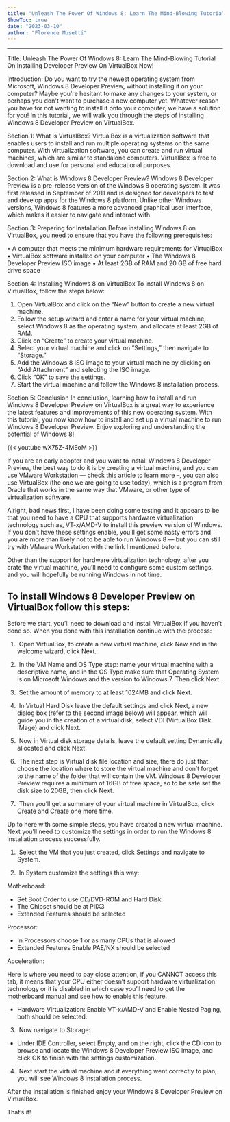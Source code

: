```yaml
---
title: "Unleash The Power Of Windows 8: Learn The Mind-Blowing Tutorial On Installing Developer Preview On VirtualBox Now!"
ShowToc: true 
date: "2023-03-10"
author: "Florence Musetti"
---
```

*****
Title: Unleash The Power Of Windows 8: Learn The Mind-Blowing Tutorial On Installing Developer Preview On VirtualBox Now!

Introduction:
Do you want to try the newest operating system from Microsoft, Windows 8 Developer Preview, without installing it on your computer? Maybe you're hesitant to make any changes to your system, or perhaps you don't want to purchase a new computer yet. Whatever reason you have for not wanting to install it onto your computer, we have a solution for you! In this tutorial, we will walk you through the steps of installing Windows 8 Developer Preview on VirtualBox. 

Section 1: What is VirtualBox?
VirtualBox is a virtualization software that enables users to install and run multiple operating systems on the same computer. With virtualization software, you can create and run virtual machines, which are similar to standalone computers. VirtualBox is free to download and use for personal and educational purposes.

Section 2: What is Windows 8 Developer Preview?
Windows 8 Developer Preview is a pre-release version of the Windows 8 operating system. It was first released in September of 2011 and is designed for developers to test and develop apps for the Windows 8 platform. Unlike other Windows versions, Windows 8 features a more advanced graphical user interface, which makes it easier to navigate and interact with.

Section 3: Preparing for Installation
Before installing Windows 8 on VirtualBox, you need to ensure that you have the following prerequisites:

• A computer that meets the minimum hardware requirements for VirtualBox
• VirtualBox software installed on your computer
• The Windows 8 Developer Preview ISO image
• At least 2GB of RAM and 20 GB of free hard drive space

Section 4: Installing Windows 8 on VirtualBox
To install Windows 8 on VirtualBox, follow the steps below:

1. Open VirtualBox and click on the “New” button to create a new virtual machine.
2. Follow the setup wizard and enter a name for your virtual machine, select Windows 8 as the operating system, and allocate at least 2GB of RAM.
3. Click on “Create” to create your virtual machine.
4. Select your virtual machine and click on “Settings,” then navigate to “Storage.”
5. Add the Windows 8 ISO image to your virtual machine by clicking on “Add Attachment” and selecting the ISO image.
6. Click “OK” to save the settings.
7. Start the virtual machine and follow the Windows 8 installation process.

Section 5: Conclusion
In conclusion, learning how to install and run Windows 8 Developer Preview on VirtualBox is a great way to experience the latest features and improvements of this new operating system. With this tutorial, you now know how to install and set up a virtual machine to run Windows 8 Developer Preview. Enjoy exploring and understanding the potential of Windows 8!

{{< youtube wX75Z-4MEoM >}} 



If you are an early adopter and you want to install Windows 8 Developer Preview, the best way to do it is by creating a virtual machine, and you can use VMware Workstation — check this article to learn more –, you can also use VirtualBox (the one we are going to use today), which is a program from Oracle that works in the same way that VMware, or other type of virtualization software.
 
Alright, bad news first, I have been doing some testing and it appears to be that you need to have a CPU that supports hardware virtualization technology such as, VT-x/AMD-V to install this preview version of Windows. If you don’t have these settings enable, you’ll get some nasty errors and you are more than likely not to be able to run Windows 8 — but you can still try with VMware Workstation with the link I mentioned before.
 
Other than the support for hardware virtualization technology, after you crate the virtual machine, you’ll need to configure some custom settings, and you will hopefully be running Windows in not time.
 
## To install Windows 8 Developer Preview on VirtualBox follow this steps:
 
Before we start, you’ll need to download and install VirtualBox if you haven’t done so. When you done with this installation continue with the process:
 
1.  Open VirtualBox, to create a new virtual machine, click New and in the welcome wizard, click Next.
 

 
2.  In the VM Name and OS Type step: name your virtual machine with a descriptive name, and in the OS Type make sure that Operating System is on Microsoft Windows and the version to Windows 7. Then click Next.
 
3.  Set the amount of memory to at least 1024MB and click Next.
 
4.  In Virtual Hard Disk leave the default settings and click Next, a new dialog box (refer to the second image below) will appear, which will guide you in the creation of a virtual disk, select VDI (VirtualBox Disk IMage) and click Next.
 
5.  Now in Virtual disk storage details, leave the default setting Dynamically allocated and click Next.
 
6.  The next step is Virtual disk file location and size, there do just that: choose the location where to store the virtual machine and don’t forget to the name of the folder that will contain the VM. Windows 8 Developer Preview requires a minimum of 16GB of free space, so to be safe set the disk size to 20GB, then click Next.
 
7.  Then you’ll get a summary of your virtual machine in VirtualBox, click Create and Create one more time.
 
Up to here with some simple steps, you have created a new virtual machine. Next you’ll need to customize the settings in order to run the Windows 8 installation process successfully.
 
1.  Select the VM that you just created, click Settings and navigate to System.
 
2.  In System customize the settings this way:
 
Motherboard:
 
- Set Boot Order to use CD/DVD-ROM and Hard Disk
 - The Chipset should be at PIIX3
 - Extended Features should be selected

 
Processor:
 
- In Processors choose 1 or as many CPUs that is allowed
 - Extended Features Enable PAE/NX should be selected

 
Acceleration:
 
Here is where you need to pay close attention, if you CANNOT access this tab, it means that your CPU either doesn’t support hardware virtualization technology or it is disabled in which case you’ll need to get the motherboard manual and see how to enable this feature.
 
- Hardware Virtualization: Enable VT-x/AMD-V and Enable Nested Paging, both should be selected.

 
3.  Now navigate to Storage:
 
- Under IDE Controller, select Empty, and on the right, click the CD icon to browse and locate the Windows 8 Developer Preview ISO image, and click OK to finish with the settings customization.

 
4.  Next start the virtual machine and if everything went correctly to plan, you will see Windows 8 installation process.
 
After the installation is finished enjoy your Windows 8 Developer Preview on VirtualBox. 
 
That’s it!




